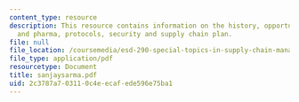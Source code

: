 ```yaml
---
content_type: resource
description: This resource contains information on the history, opportunities in retail
  and pharma, protocols, security and supply chain plan.
file: null
file_location: /coursemedia/esd-290-special-topics-in-supply-chain-management-spring-2005/2c3787a703110c4eecafede596e75ba1_sanjaysarma.pdf
file_type: application/pdf
resourcetype: Document
title: sanjaysarma.pdf
uid: 2c3787a7-0311-0c4e-ecaf-ede596e75ba1
---
```

